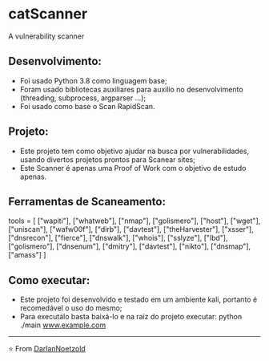# catScanner
 A vulnerability scanner

## Desenvolvimento:
* Foi usado Python 3.8 como linguagem base;
* Foram usado bibliotecas auxiliares para auxilio no desenvolvimento (threading, subprocess, argparser ...);
* Foi usado como base o Scan RapidScan.

## Projeto:
* Este projeto tem como objetivo ajudar na busca por vulnerabilidades, usando divertos projetos prontos para Scanear sites;
* Este Scanner é apenas uma Proof of Work com o objetivo de estudo apenas.

## Ferramentas de Scaneamento:
tools = [
    ["wapiti"], ["whatweb"], ["nmap"], ["golismero"], ["host"], ["wget"], ["uniscan"], ["wafw00f"], ["dirb"],
    ["davtest"], ["theHarvester"], ["xsser"], ["dnsrecon"], ["fierce"], ["dnswalk"], ["whois"], ["sslyze"], ["lbd"],
    ["golismero"], ["dnsenum"], ["dmitry"], ["davtest"], ["nikto"], ["dnsmap"], ["amass"]
]

## Como executar:
* Este projeto foi desenvolvido e testado em um ambiente kali, portanto é recomedável o uso do mesmo;
* Para executálo basta baixá-lo e na raiz do projeto executar: python ./main www.example.com

---

⭐️ From [DarlanNoetzold](https://github.com/DarlanNoetzold)
